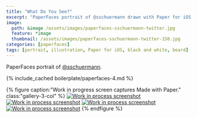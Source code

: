```yaml
---
title: "What Do You See?"
excerpt: "PaperFaces portrait of @sschuermann drawn with Paper for iOS on an iPad."
image: 
  path: &image /assets/images/paperfaces-sschuermann-twitter.jpg 
  feature: *image
  thumbnail: /assets/images/paperfaces-sschuermann-twitter-150.jpg
categories: [paperfaces]
tags: [portrait, illustration, Paper for iOS, black and white, beard]
---
```


PaperFaces portrait of [@sschuermann](https://twitter.com/sschuermann).

{% include_cached boilerplate/paperfaces-4.md %}

{% figure caption:"Work in progress screen captures Made with Paper." class:"gallery-3-col" %}
[![Work in process screenshot](/assets/images/paperfaces-sschuermann-process-1-600.jpg)](/assets/images/paperfaces-sschuermann-process-1-lg.jpg) [![Work in process screenshot](/assets/images/paperfaces-sschuermann-process-2-600.jpg)](/assets/images/paperfaces-sschuermann-process-2-lg.jpg) [![Work in process screenshot](/assets/images/paperfaces-sschuermann-process-3-600.jpg)](/assets/images/paperfaces-sschuermann-process-3-lg.jpg) [![Work in process screenshot](/assets/images/paperfaces-sschuermann-process-4-600.jpg)](/assets/images/paperfaces-sschuermann-process-4-lg.jpg)
{% endfigure %}
